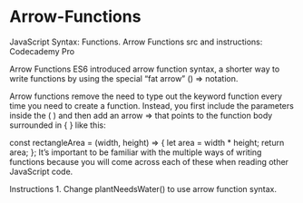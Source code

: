 # Arrow-Functions
JavaScript Syntax: Functions. Arrow Functions 
src and instructions: Codecademy Pro 

Arrow Functions
ES6 introduced arrow function syntax, a shorter way to write functions by using the special “fat arrow” () => notation.

Arrow functions remove the need to type out the keyword function every time you need to create a function. Instead, you first include the parameters inside the ( ) and then add an arrow => that points to the function body surrounded in { } like this:

const rectangleArea = (width, height) => {
  let area = width * height;
  return area;
};
It’s important to be familiar with the multiple ways of writing functions because you will come across each of these when reading other JavaScript code.

Instructions
1.
Change plantNeedsWater() to use arrow function syntax.

